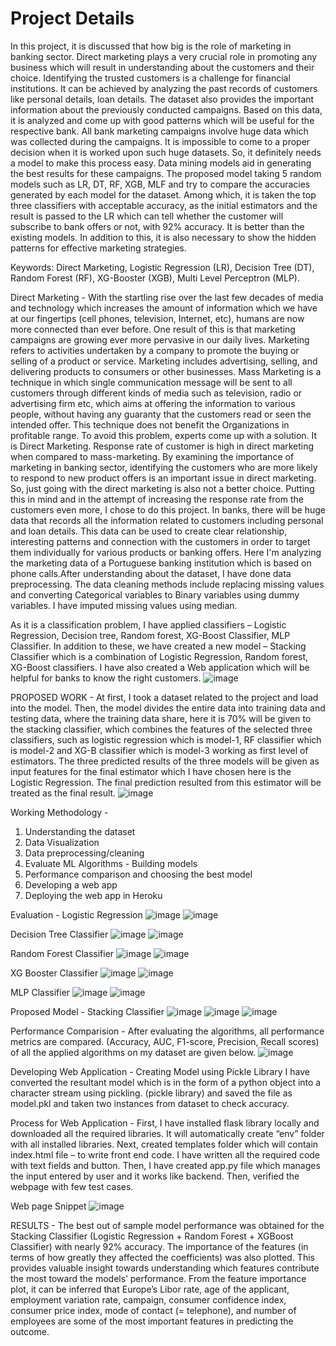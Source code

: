 # Project Details

In this project, it is discussed that how big is the role of marketing in banking sector. Direct marketing plays a very crucial role in promoting any business which will result in understanding about the customers and their choice. Identifying the trusted customers is a challenge for financial institutions. It can be achieved by analyzing the past records of customers like personal details, loan details. The dataset also provides the important information about the previously conducted campaigns. Based on this data, it is analyzed and come up with good patterns which will be useful for the respective bank. All bank marketing campaigns involve huge data which was collected during the campaigns. It is impossible to come to a proper decision when it is worked upon such huge datasets. So, it definitely needs a model to make this process easy. Data mining models aid in generating the best results for these campaigns. The proposed model taking 5 random models such as LR, DT, RF, XGB, MLF and try to compare the accuracies generated by each model for the dataset. Among which, it is taken the top three classifiers with acceptable accuracy, as the initial estimators and the result is passed to the LR which can tell whether the customer will subscribe to bank offers or not, with 92% accuracy. It is better than the existing models. In addition to this, it is also necessary to show the hidden patterns for effective marketing strategies.

Keywords: Direct Marketing, Logistic Regression (LR), Decision Tree (DT), Random Forest (RF), XG-Booster (XGB), Multi Level Perceptron (MLP).

Direct Marketing -
With the startling rise over the last few decades of media and technology which increases the amount of information which we have at our fingertips (cell phones, television, Internet, etc), humans are now more connected than ever before. One result of this is that marketing campaigns are growing ever more pervasive in our daily lives. Marketing refers to activities undertaken by a company to promote the buying or selling of a product or service. Marketing includes advertising, selling, and delivering products to consumers or other businesses. Mass Marketing is a technique in which single communication message will be sent to all customers through different kinds of media such as television, radio or advertising firm etc, which aims at offering the information to various people, without having any guaranty that the customers read or seen the intended offer. This technique does not benefit the Organizations in profitable range. To avoid this problem, experts come up with a solution. It is Direct Marketing. 
Response rate of customer is high in direct marketing when compared to mass-marketing. By examining the importance of marketing in banking sector, identifying the customers who are more likely to respond to new product offers is an important issue in direct marketing. So, just going with the direct marketing is also not a better choice. Putting this in mind and in the attempt of increasing the response rate from the customers even more, I chose to do this project. In banks, there will be huge data that records all the information related to customers including personal and loan details. This data can be used to create clear relationship, interesting patterns and connection with the customers in order to target them individually for various products or banking offers. Here I'm analyzing the marketing data of a Portuguese banking institution which is based on phone calls.After understanding about the dataset, I have done data preprocessing. The data cleaning methods include replacing missing values and converting Categorical variables to Binary variables using dummy variables. I have imputed missing values using median. 

As it is a classification problem, I have applied classifiers – Logistic Regression, Decision tree, Random forest, XG-Boost Classifier, MLP Classifier. In addition to these, we have created a new model – Stacking Classifier which is a combination of Logistic Regression, Random forest, XG-Boost classifiers. I have also created a Web application which will be helpful for banks to know the right customers.
![image](https://user-images.githubusercontent.com/95888723/145663037-e332f18b-dc17-4ecc-9307-0b28b30632fc.png)

PROPOSED WORK - 
At first, I took a dataset related to the project and load into the model. Then, the model divides the entire data into training data and testing data, where the training data share, here it is 70% will be given to the stacking classifier, which combines the features of the selected three classifiers, such as logistic regression which is model-1, RF classifier which is model-2 and XG-B classifier which is model-3 working as first level of estimators. The three predicted results of the three models will be given as input features for the final estimator which I have chosen here is the Logistic Regression. The final prediction resulted from this estimator will be treated as the final result.
![image](https://user-images.githubusercontent.com/95888723/145663099-521db47c-ff74-4fe0-a773-cb0e6bc40ef9.png)

Working Methodology - 
1.	Understanding the dataset	
2.	Data Visualization 
3.	Data preprocessing/cleaning
4.	Evaluate ML Algorithms - Building models
5.	Performance comparison and choosing the best model
6.	Developing a web app
7.	Deploying the web app in Heroku

Evaluation - 
Logistic Regression
![image](https://user-images.githubusercontent.com/95888723/145664361-3da6c199-cee1-4b86-bc69-16ba251f4f6c.png)
![image](https://user-images.githubusercontent.com/95888723/145664364-23b9e2c5-3e27-4753-8913-7c3328406f46.png)

Decision Tree Classifier
![image](https://user-images.githubusercontent.com/95888723/145664376-887e9c5f-d087-4567-8e10-bd3207f6083a.png)
![image](https://user-images.githubusercontent.com/95888723/145664382-86fdef81-9553-498d-a7d7-e88360162b6c.png)

Random Forest Classifier
![image](https://user-images.githubusercontent.com/95888723/145664395-d5d6811c-4f02-4671-aa0a-371f3416f7b8.png)
![image](https://user-images.githubusercontent.com/95888723/145664398-85f7f819-2730-42c9-a129-7ba764f85fda.png)

XG Booster Classifier
![image](https://user-images.githubusercontent.com/95888723/145664406-3bd4c12c-6052-401c-a831-dadd2e2b053f.png)
![image](https://user-images.githubusercontent.com/95888723/145664410-0b78f262-4bd7-42ad-a9e9-67b81e5c60bc.png)

MLP Classifier
![image](https://user-images.githubusercontent.com/95888723/145664419-a9ac1db2-58a3-4c08-a840-4270fd4533b8.png)
![image](https://user-images.githubusercontent.com/95888723/145664426-9e79c771-8206-46e0-ad45-4ec3b811a6a7.png)

Proposed Model - Stacking Classifier
![image](https://user-images.githubusercontent.com/95888723/145664449-5d7e60c1-b5c5-424f-8316-489d204583d8.png)
![image](https://user-images.githubusercontent.com/95888723/145664457-f35b1e88-b854-4e07-951d-1d2eb4a9c07c.png)
![image](https://user-images.githubusercontent.com/95888723/145664458-c2440f35-7f51-4712-b9a9-ee7f0554a2a8.png)


Performance Comparision - 
After evaluating the algorithms, all performance metrics are compared. (Accuracy, AUC, F1-score, Precision, Recall scores) of all the applied algorithms on my dataset are given below.
![image](https://user-images.githubusercontent.com/95888723/145664275-413a82f1-7b5e-4604-a86e-8564bd1bebb8.png)


Developing Web Application - Creating Model using Pickle Library
I have converted the resultant model which is in the form of a python object into a character stream using pickling. (pickle library) and saved the file as model.pkl and taken two instances from dataset to check accuracy.

Process for Web Application -
First, I have installed flask library locally and downloaded all the required libraries.
It will automatically create “env” folder with all installed libraries.
Next, created templates folder which will contain index.html file – to write front end code. I have written all the required code with text fields and button.
Then, I have created app.py file which manages the input entered by user and it works like backend.
Then, verified the webpage with few test cases.

Web page Snippet
![image](https://user-images.githubusercontent.com/95888723/145664471-eacefa64-6e11-47d7-8ec0-73e66ff5592b.png)


RESULTS - 
The best out of sample model performance was obtained for the Stacking Classifier (Logistic Regression + Random Forest + XGBoost Classifier) with nearly 92% accuracy. The importance of the features (in terms of how greatly they affected the coefficients) was also plotted. This provides valuable insight towards understanding which features contribute the most toward the models’ performance. From the feature importance plot, it can be inferred that Europe’s Libor rate, age of the applicant, employment variation rate, campaign, consumer confidence index, consumer price index, mode of contact (= telephone), and number of employees are some of the most important features in predicting the outcome.
